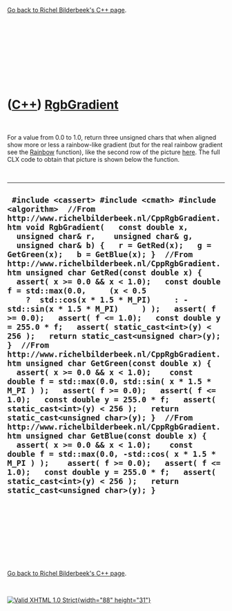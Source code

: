 

[Go back to Richel Bilderbeek's C++ page](Cpp.htm).

 

 

 

 

 

([C++](Cpp.htm)) [RgbGradient](CppRgbGradient.htm)
==================================================

 

For a value from 0.0 to 1.0, return three unsigned chars that when
aligned show more or less a rainbow-like gradient (but for the real
rainbow gradient see the [Rainbow](CppRainbow.htm) function), like the
second row of the picture [here](CppRainbow.PNG). The full CLX code to
obtain that picture is shown below the function.

 

  ------------------------------------------------------------------------------------------------------------------------------------------------------------------------------------------------------------------------------------------------------------------------------------------------------------------------------------------------------------------------------------------------------------------------------------------------------------------------------------------------------------------------------------------------------------------------------------------------------------------------------------------------------------------------------------------------------------------------------------------------------------------------------------------------------------------------------------------------------------------------------------------------------------------------------------------------------------------------------------------------------------------------------------------------------------------------------------------------------------------------------------------------------------------------------------------------------------------------------------------------------------------------------------------------------------------------------------------------------------------------------------------------------------------------------
  ` #include <cassert> #include <cmath> #include <algorithm>  //From http://www.richelbilderbeek.nl/CppRgbGradient.htm void RgbGradient(   const double x,    unsigned char& r,    unsigned char& g,    unsigned char& b) {   r = GetRed(x);   g = GetGreen(x);   b = GetBlue(x); }  //From http://www.richelbilderbeek.nl/CppRgbGradient.htm unsigned char GetRed(const double x) {   assert( x >= 0.0 && x < 1.0);   const double f = std::max(0.0,     (x < 0.5     ?  std::cos(x * 1.5 * M_PI)     : -std::sin(x * 1.5 * M_PI)     ) );   assert( f >= 0.0);   assert( f <= 1.0);   const double y = 255.0 * f;   assert( static_cast<int>(y) < 256 );   return static_cast<unsigned char>(y); }  //From http://www.richelbilderbeek.nl/CppRgbGradient.htm unsigned char GetGreen(const double x) {   assert( x >= 0.0 && x < 1.0);    const double f = std::max(0.0, std::sin( x * 1.5 * M_PI ) );   assert( f >= 0.0);   assert( f <= 1.0);   const double y = 255.0 * f;   assert( static_cast<int>(y) < 256 );   return static_cast<unsigned char>(y); }  //From http://www.richelbilderbeek.nl/CppRgbGradient.htm unsigned char GetBlue(const double x) {   assert( x >= 0.0 && x < 1.0);    const double f = std::max(0.0, -std::cos( x * 1.5 * M_PI ) );    assert( f >= 0.0);   assert( f <= 1.0);   const double y = 255.0 * f;   assert( static_cast<int>(y) < 256 );   return static_cast<unsigned char>(y); }`
  ------------------------------------------------------------------------------------------------------------------------------------------------------------------------------------------------------------------------------------------------------------------------------------------------------------------------------------------------------------------------------------------------------------------------------------------------------------------------------------------------------------------------------------------------------------------------------------------------------------------------------------------------------------------------------------------------------------------------------------------------------------------------------------------------------------------------------------------------------------------------------------------------------------------------------------------------------------------------------------------------------------------------------------------------------------------------------------------------------------------------------------------------------------------------------------------------------------------------------------------------------------------------------------------------------------------------------------------------------------------------------------------------------------------------------

 

 

 

 

 

[Go back to Richel Bilderbeek's C++ page](Cpp.htm).



 

[![Valid XHTML 1.0 Strict](valid-xhtml10.png){width="88"
height="31"}](http://validator.w3.org/check?uri=referer)
